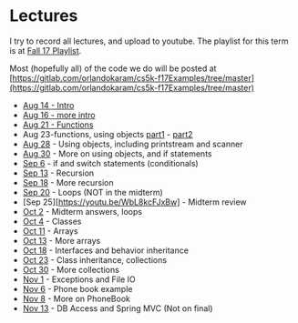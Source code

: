 Lectures
===

I try to record all lectures, and upload to youtube. The playlist for this term is at [Fall 17 Playlist](https://www.youtube.com/playlist?list=PLK5RwQeVk5Yw4rCN31A6dkTihyvUI3IIr).

Most (hopefully all) of the code we do will be posted at [https://gitlab.com/orlandokaram/cs5k-f17Examples/tree/master](https://gitlab.com/orlandokaram/cs5k-f17Examples/tree/master)

* [Aug 14 - Intro](https://youtu.be/lyWOR-A7rHY)
* [Aug 16 - more intro](https://youtu.be/wToQkVWbz0Y)
* [Aug 21 - Functions](https://youtu.be/G3Onmx4AoN0)
* Aug 23-functions, using objects [part1](https://youtu.be/qCJvEk1EUJQ) - [part2](https://youtu.be/Z6IyRHZW9JI)
* [Aug 28](https://youtu.be/SO-PxeWHGA4) - Using objects, including printstream and scanner
* [Aug 30](https://youtu.be/Y4muNhKUvsg) - More on using objects, and if statements
* [Sep 6](https://youtu.be/82vtKEnt74A) - if and switch statements (conditionals)
* [Sep 13](https://youtu.be/1Hui-PF2cYs) - Recursion
* [Sep 18](https://youtu.be/TQf5VSWd2-g) - More recursion
* [Sep 20](https://youtu.be/Ub3sEWL_W1w) - Loops (NOT in the midterm)
* [Sep 25][https://youtu.be/WbL8kcFJxBw] - Midterm review
* [Oct 2](https://youtu.be/egIGpDJOHdc) - Midterm answers, loops
* [Oct 4](https://www.youtube.com/watch?v=K_Dh35JV67I)  - Classes
* [Oct 11](https://youtu.be/Vl-UgMFuOxM) - Arrays
* [Oct 13](https://youtu.be/0_IEmX4p_XY) - More arrays
* [Oct 18](https://youtu.be/9X_ro-zt71A) - Interfaces and behavior inheritance
* [Oct 23](https://youtu.be/C46xqz_g_X8) - Class inheritance, collections
* [Oct 30](https://youtu.be/xLgMmu2HvSw) - More collections
* [Nov 1](https://youtu.be/QEBSQhYm_uE) - Exceptions and File IO
* [Nov 6](https://youtu.be/vDMd0fEfdsM) - Phone book example
* [Nov 8](https://youtu.be/47huobVPzUo) - More on PhoneBook
* [Nov 13](https://youtu.be/zSc7RHKsvrk) - DB Access and Spring MVC (Not on final)
